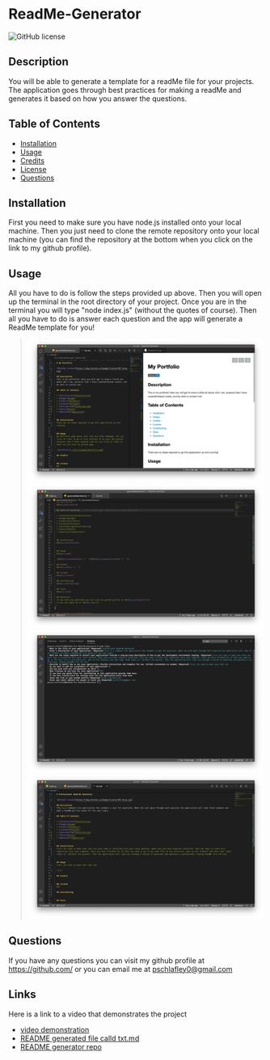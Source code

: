   # ReadMe-Generator

  ![GitHub license](https://img.shields.io/badge/license-MIT-orange.svg)
  
  ## Description
  You will be able to generate a template for a readMe file for your projects. The application goes through best practices for making a readMe and generates it based on how you answer the questions. 

  ## Table of Contents

  * [Installation](#installation)
  * [Usage](#usage)
  * [Credits](#credits)
  * [License](#license)
  * [Questions](#questions)


  ## Installation
  First you need to make sure you have node.js installed onto your local machine. Then you just need to clone the remote repository onto your local machine (you can find the repository at the bottom when you click on the link to my github profile). 
  
  
  ## Usage
  All you have to do is follow the steps provided up above. Then you will open up the terminal in the root directory of your project. Once you are in the terminal you will type "node index.js" (without the quotes of course). Then all you have to do is answer each question and the app will generate a ReadMe template for you! 
  
  >![generated readMe file](./utils/images/example-readme.png)
  ![template literal](./utils/images/generateMarkdown.png)
  ![terminal with questions and answers](./utils/images/terminal.png)
  ![readMe file that application generates](./utils/images/txt-md.png)  

  ## Questions
  If you have any questions you can visit my github profile at <https://github.com/>
  or you can email me at <pschlafley0@gmail.com>

  ## Links
  Here is a link to a video that demonstrates the project 
  * [video demonstration](https://drive.google.com/file/d/1nkMXS4tP3IdT-JdwtWMxMTYDZRykLlnA/view?usp=sharing)  
  * [README generated file calld txt.md](https://drive.google.com/file/d/1IqhKYMr6JOloqaJwuqD2rux-whz3od9p/view?usp=sharing)
  * [README generator repo](https://github.com/pschlafley/Read.Me-Generator)
